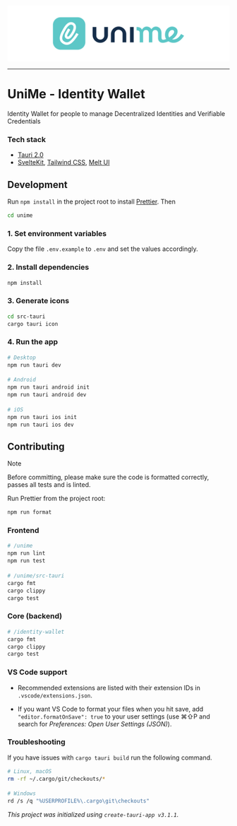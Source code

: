 ![banner.svg](https://github.com/impierce/identity-wallet/raw/HEAD/.github/banner.svg)

---

# UniMe - Identity Wallet

Identity Wallet for people to manage Decentralized Identities and Verifiable Credentials

### Tech stack

- [Tauri 2.0](https://beta.tauri.app/)
- [SvelteKit](https://kit.svelte.dev/), [Tailwind CSS](https://tailwindcss.com/), [Melt UI](https://melt-ui.com/)

## Development

Run `npm install` in the project root to install [Prettier](https://prettier.io/). Then

```sh
cd unime
```

### 1. Set environment variables

Copy the file `.env.example` to `.env` and set the values accordingly.

### 2. Install dependencies

```sh
npm install
```

### 3. Generate icons

```sh
cd src-tauri
cargo tauri icon
```

### 4. Run the app

```sh
# Desktop
npm run tauri dev

# Android
npm run tauri android init
npm run tauri android dev

# iOS
npm run tauri ios init
npm run tauri ios dev
```

## Contributing

> [!NOTE]
> Before committing, please make sure the code is formatted correctly, passes all tests and is linted.

Run Prettier from the project root:

```sh
npm run format
```

### Frontend

```sh
# /unime
npm run lint
npm run test

# /unime/src-tauri
cargo fmt
cargo clippy
cargo test
```

### Core (backend)

```sh
# /identity-wallet
cargo fmt
cargo clippy
cargo test
```

### VS Code support

- Recommended extensions are listed with their extension IDs in `.vscode/extensions.json`.

- If you want VS Code to format your files when you hit save, add `"editor.formatOnSave": true` to your user settings (use ⌘⇧P and search for _Preferences: Open User Settings (JSON)_).

### Troubleshooting

If you have issues with `cargo tauri build` run the following command.

```sh
# Linux, macOS
rm -rf ~/.cargo/git/checkouts/*

# Windows
rd /s /q "%USERPROFILE%\.cargo\git\checkouts"
```

_This project was initialized using `create-tauri-app v3.1.1`._
